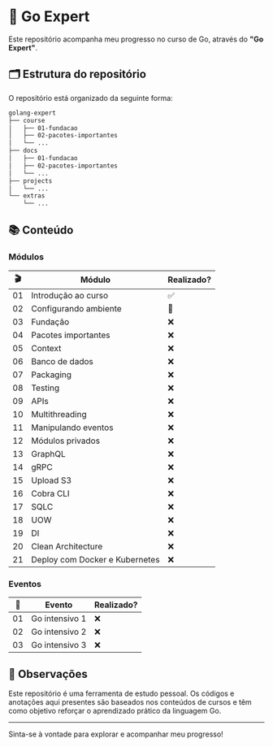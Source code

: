 # 🐹 Go Expert

Este repositório acompanha meu progresso no curso de Go, através do **"Go Expert"**.

## 🗂️ Estrutura do repositório

O repositório está organizado da seguinte forma:

```txt
golang-expert
├── course
│   ├── 01-fundacao
│   ├── 02-pacotes-importantes
│   └── ...
├── docs
│   ├── 01-fundacao
│   ├── 02-pacotes-importantes
│   └── ...
├── projects
│   └── ...
└── extras
    └── ...
```

## 📚 Conteúdo

### Módulos

| 🎬️   | Módulo                         | Realizado? |
| --- | ------------------------------ | ---------- |
| 01  | Introdução ao curso            | ✅          |
| 02  | Configurando ambiente          | 🔄          |
| 03  | Fundação                       | ❌          |
| 04  | Pacotes importantes            | ❌          |
| 05  | Context                        | ❌          |
| 06  | Banco de dados                 | ❌          |
| 07  | Packaging                      | ❌          |
| 08  | Testing                        | ❌          |
| 09  | APIs                           | ❌          |
| 10  | Multithreading                 | ❌          |
| 11  | Manipulando eventos            | ❌          |
| 12  | Módulos privados               | ❌          |
| 13  | GraphQL                        | ❌          |
| 14  | gRPC                           | ❌          |
| 15  | Upload S3                      | ❌          |
| 16  | Cobra CLI                      | ❌          |
| 17  | SQLC                           | ❌          |
| 18  | UOW                            | ❌          |
| 19  | DI                             | ❌          |
| 20  | Clean Architecture             | ❌          |
| 21  | Deploy com Docker e Kubernetes | ❌          |

### Eventos

| 🎉   | Evento         | Realizado? |
| --- | -------------- | ---------- |
| 01  | Go intensivo 1 | ❌          |
| 02  | Go intensivo 2 | ❌          |
| 03  | Go intensivo 3 | ❌          |

## 📌 Observações

Este repositório é uma ferramenta de estudo pessoal. Os códigos e anotações aqui presentes são baseados nos conteúdos de cursos e têm como objetivo reforçar o aprendizado prático da linguagem Go.

---

Sinta-se à vontade para explorar e acompanhar meu progresso!

